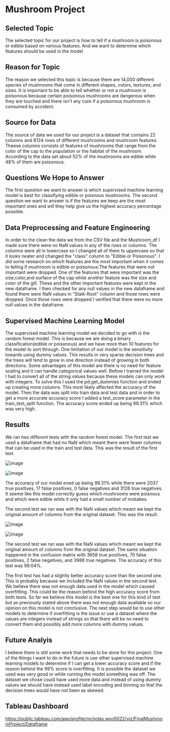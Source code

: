 # Mushroom Project
## Selected Topic
The selected topic for our project is how to tell if a mushroom is poisonous or edible based on various features. And we want to determine which features should be used in the model 
## Reason for Topic
The reason we selected this topic is because there are 14,000 different species of mushrooms that come in different shapes, colors, textures, and sizes. It is important to be able to tell whether or not a mushroom is poisonous because certain poisonous mushrooms are dangerous when they are touched and there isn't any cure if a poisonous mushroom is consumed by accident. 
## Source for Data
The source of data we used for our project is a dataset that contains 22 columns and 8124 rows of different mushrooms and mushroom features. Theese columns consists of features of mushrooms that range from the color of the cap to the population or the habitat of the mushroom. According to the data set about 52% of the mushrooms are edible while 48% of them are poisonous. 
## Questions We Hope to Answer
The first question we want to answer is which supervised machine learning model is best for classifying edible or poisnous mushrooms. The second question we want to answer is if the features we keep are the most important ones and will they help give us the highest accuracy percentage possible. 
## Data Preprocessing and Feature Engineering
In order to the clean the data we from the CSV file and the Mushroom_df I made sure there were no NaN values in any of the rows or columns. The columns were all in lowercase so I changed all of them to uppercase so that it looks neater and changed the "class" column to "Edible or Poisonous". I did some research on which features are the most important when it comes to telling if mushroom is edible or poisonous.The features that were not important were dropped. One of the features that were important was the size,color,and surface of the cap while another feature was the size and color of the gill. These and the other important features were kept in the new dataframe. I then checked for any null values in the new dataframe and found there were NaN values in "Stalk-Root" column and those rows were dropped. Once those rows were dropped I verified that there were no more null values in the dataframe.
## Supervised Machine Learning Model 
The supervised machine learning model we decided to go with is the random forest model. This is because we are doing a binary classification(edible or poisonous) and we have more than 10 features for the model to sort through. One limitation of our model is the sensitivity towards using dummy values. This results in very sparse decision trees and the trees will tend to grow in one direction instead of growing in both directions. Some advantages of this model are there is no need for feature scaling and it can handle categorical values well. Before I trained the model I had to convert all of the string values because these models can only work with integers. To solve this I used the pd.get_dummies function and ended up creating more columns. This most likely affected the accuracy of the model. Then the data was split into train data and test data and in order to get a more accurate accuracy score I added a test_score parameter in the train_test_split function. The accuracy score ended up being 99.31% which was very high.
## Results
We ran two different tests with the random forest model. The first test we used a dataframe that had no NaN which meant there were fewer columns that can be used in the train and test data. This was the result of the first test.

![image](https://user-images.githubusercontent.com/98357581/180584632-b0695c13-e301-455e-b18e-aa43fb702afb.png)

![image](https://user-images.githubusercontent.com/98357581/180584640-7376dc10-d26d-4207-86e7-93f13e94eb81.png)

The accuracy of our model ened up being 99.31% while there were 2037 true positives, 17 false positives, 0 false negatives and 3126 true negatives. It seeme like this model correctly guess which mushrooms were poisnous and which were edible while it only had a small number of mistakes.

The second test we ran was with the NaN values which meant we kept the original amount of columns from the original dataset. This was the result.

![image](https://user-images.githubusercontent.com/98357581/180584667-57f87fac-224f-4b31-9f6e-8e9e52193dbe.png)

![image](https://user-images.githubusercontent.com/98357581/180584675-43dc56d9-a831-4f6a-9524-4dffa289099e.png)

The second test we ran was with the NaN values which meant we kept the original amount of columns from the original dataset. The same situation happened in the confusion matrix with 3658 true positives, 70 false positives, 2 false negatives, and 3988 true negatives. The accuracy of this test was 99.04%.

The first test has had a slightly better accuracy score than the second one. This is probably because we included the NaN values in the second test. We believe there was not enough data used in the model which caused overfitting. This could be the reason behind the high accuracy score from both tests.
So far we believe this model is the best one for this kind of test but as previously stated above there was not enough data available so our opinion on this model is not conclusive. The next step would be to use other models to determine if overfitting is the issue or use a dataset where the values are integers instead of strings so that there will be no need to convert them and possibly add more columns with dummy values. 
## Future Analyis
I believe there is still some work that needs to be done for this project. One of the things I want to do in the future is use other supervised machine learning models to determine if I can get a lower accuracy score and if the reason behind the 99% score is overfitting. It is possible the dataset we used was very good or while running the model something was off. The dataset we chose could have used more data and instead of using dummy values we should have instead used label encoding and binning so that the decision trees would have not been as skewed.
## Tableau Dashboard
https://public.tableau.com/app/profile/nicholas.woo5022/viz/FinalMushroomProject/Dataframe
